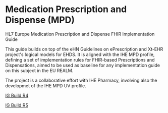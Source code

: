 # Medication Prescription and Dispense (MPD)
HL7 Europe Medication Prescription and Dispense FHIR Implementation Guide
 

This guide builds on top of the eHN Guidelines on ePrescription and Xt-EHR project's logical models for EHDS. It is aligned with the IHE MPD profile, defining a set of implementation rules for FHIR-based Prescriptions and Dispensations, aimed to be used as baseline for any implementation guide on this subject in the EU REALM.

The project is a collaborative effort with IHE Pharmacy, involving also the developmet of the IHE MPD UV profile. 


[IG Build R4](https://build.fhir.org/ig/hl7-eu/mpd)  

[IG Build R5](https://build.fhir.org/ig/hl7-eu/mpd/branches/r5/)

